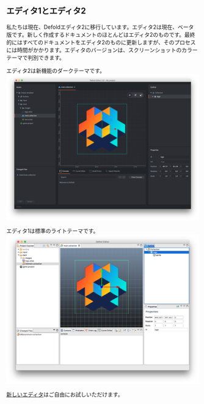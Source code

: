 ## エディタ1とエディタ2

私たちは現在、Defoldエディタ2に移行しています。エディタ2は現在、ベータ版です。新しく作成するドキュメントのほとんどはエディタ2のものです。最終的にはすべてのドキュメントをエディタ2のものに更新しますが、そのプロセスには時間がかかります。エディタのバージョンは、スクリーンショットのカラーテーマで判別できます。

エディタ2は新機能のダークテーマです。
![エディタ2](../shared/images/editor2.png)

エディタ1は標準のライトテーマです。
![エディタ1](../shared/images/editor1.png)

[新しいエディタ](https://www.defold.com/editor-two/)はご自由にお試しいただけます。

